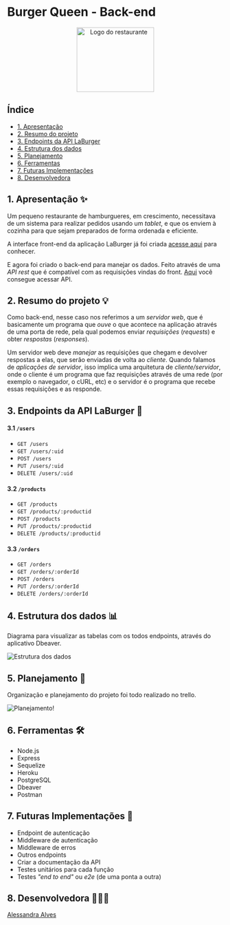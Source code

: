 # Burger Queen - Back-end

<div align="center">
<img src="https://trello-attachments.s3.amazonaws.com/6058c726179e310da8b9368e/398x241/6060b5b9ef43dfa873e6268cc4dabef8/logotipo-laburger-ok.png" alt="Logo do restaurante"
width="180"
height="150">
</div>

## Índice

* [1. Apresentação](#1-apresentação)
* [2. Resumo do projeto](#2-resumo-do-projeto)
* [3. Endpoints da API LaBurger](#3-endpoints-da-API-LaBurger)
* [4. Estrutura dos dados](#4-estrutura-dos-dados)
* [5. Planejamento](#5-planejamento)
* [6. Ferramentas](#6-ferramentas)
* [7. Futuras Implementações](#7-futuras-implementações)
* [8. Desenvolvedora](#8-Desenvolvedora)

## 1. Apresentação ✨

Um pequeno restaurante de hamburgueres, em crescimento, necessitava de um
sistema para realizar pedidos usando um _tablet_, e que os enviem à
cozinha para que sejam preparados de forma ordenada e eficiente.

A interface front-end da aplicação LaBurger já foi criada [acesse aqui](https://sap-005-burger-queen-ale-alves.vercel.app/) para conhecer.

E agora foi criado o back-end para manejar os dados. Feito através de uma _API rest_ que é compatível com as requisições vindas do front. [Aqui](https://laburger-api.herokuapp.com/) você consegue acessar API.

## 2. Resumo do projeto 💡

Como back-end, nesse caso nos referimos a um _servidor web_, que é basicamente
um programa que _ouve_ o que acontece na aplicação através de uma porta de rede,
pela qual podemos enviar _requisições_ (_requests_) e obter _respostas_ (_responses_).

Um servidor web deve _manejar_ as requisições que chegam e devolver respostas a elas,
que serão enviadas de volta ao _cliente_. Quando falamos de _aplicações de servidor_,
isso implica uma arquitetura de _cliente/servidor_, onde o cliente é um programa
que faz requisições através de uma rede (por exemplo o navegador, o cURL, etc)
e o servidor é o programa que recebe essas requisições e as responde.


## 3. Endpoints da API LaBurger 📁

#### 3.1 `/users`

* `GET /users`
* `GET /users/:uid`
* `POST /users`
* `PUT /users/:uid`
* `DELETE /users/:uid`

#### 3.2 `/products`

* `GET /products`
* `GET /products/:productid`
* `POST /products`
* `PUT /products/:productid`
* `DELETE /products/:productid`

#### 3.3 `/orders`

* `GET /orders`
* `GET /orders/:orderId`
* `POST /orders`
* `PUT /orders/:orderId`
* `DELETE /orders/:orderId`

## 4. Estrutura dos dados 📊
Diagrama para visualizar as tabelas com os todos endpoints, através do aplicativo Dbeaver.

![Estrutura dos dados](https://trello-attachments.s3.amazonaws.com/6058c726179e310da8b9368e/412x447/2bc4b6e9b1084e3f6134575fb6357759/ER-DIAGRAMA-DBEAVER.jpeg.jpg)

## 5. Planejamento 📝

Organização e planejamento do projeto foi todo realizado no trello.

![Planejamento!](https://trello-attachments.s3.amazonaws.com/604fd6bda4b146478ad6a7cc/6058c726179e310da8b9368e/f9d37cbe5d52e20f7b897eae9e0943ce/trello-api-laburger.gif)

## 6. Ferramentas 🛠️

* Node.js
* Express
* Sequelize
* Heroku
* PostgreSQL
* Dbeaver 
* Postman 

## 7. Futuras Implementações 🔮

* Endpoint de autenticação
* Middleware de autenticação
* Middleware de erros
* Outros endpoints
* Criar a documentação da API
* Testes unitários para cada função
* Testes _"end to end"_ ou _e2e_ (de uma ponta a outra)

## 8. Desenvolvedora 👩🏻‍💻

[Alessandra Alves](https://github.com/ale-alves)

